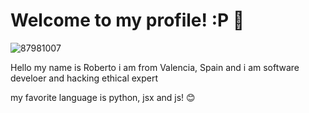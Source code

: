 # Welcome to my profile! :P 👋
![87981007](https://user-images.githubusercontent.com/87981007/133800006-198e4246-edc7-47a0-9f45-b99dccce8ae5.jpg)



Hello my name is Roberto i am from Valencia, Spain and i am software develoer and hacking ethical expert 

my favorite language is python, jsx and js! 😊
